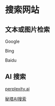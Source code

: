 # 搜索网站


## 文本或图片检索

Google

Bing

Baidu

## AI 搜索

[perplexity.ai](https://www.perplexity.ai/)

[秘塔AI搜索](https://metaso.cn/)
